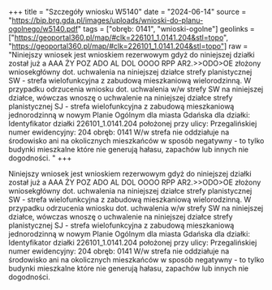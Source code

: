 +++
title = "Szczegóły wniosku W5140"
date = "2024-06-14"
source = "https://bip.brg.gda.pl/images/uploads/wnioski-do-planu-ogolnego/w5140.pdf"
tags = ["obręb: 0141", "wnioski-ogolne"]
geolinks = ["https://geoportal360.pl/map/#clk=226101_1.0141.204&stl=topo", "https://geoportal360.pl/map/#clk=226101_1.0141.204&stl=topo"]
raw = "Niniejszy wniosek jest wnioskiem rezerwowym gdyż do niniejszej działki został już a AAA ŻY POZ ADO AL DOL OOOO RPP AR2.>>ODO>OE złożony wniosekgłówny dot. uchwalenia na niniejszej działce strefy planistycznej SW - strefa wielofunkcyjna z zabudową mieszkaniową wielorodzinną. W przypadku odrzucenia wniosku dot. uchwalenia w/w strefy SW na niniejszej działce, wówczas wnoszę o uchwalenie na niniejszej działce strefy planistycznej SJ - strefa wielofunkcyjna z zabudową mieszkaniową jednorodzinną w nowym Planie Ogólnym dla miasta Gdańska dla działki: Identyfikator działki  226101_1.0141.204 położonej przy ulicy: Przegalińskiej numer ewidencyjny: 204 obręb: 0141 W/w strefa nie oddziałuje na środowisko ani na okolicznych mieszkańców w sposób negatywny - to tylko budynki mieszkalne które nie generują hałasu, zapachów lub innych nie dogodności. "
+++

Niniejszy wniosek jest wnioskiem rezerwowym gdyż do niniejszej działki został już
a AAA ŻY POZ ADO AL DOL OOOO RPP AR2.>>ODO>OE
złożony wniosekgłówny dot. uchwalenia na niniejszej działce strefy planistycznej SW - strefa
wielofunkcyjna z zabudową mieszkaniową wielorodzinną. W przypadku odrzucenia wniosku dot.
uchwalenia w/w strefy SW na niniejszej działce, wówczas wnoszę o uchwalenie na niniejszej
działce strefy planistycznej SJ - strefa wielofunkcyjna z zabudową mieszkaniową jednorodzinną
w nowym Planie Ogólnym dla miasta Gdańska dla działki: Identyfikator działki 
226101_1.0141.204 położonej przy ulicy: Przegalińskiej numer ewidencyjny: 204 obręb: 0141
W/w strefa nie oddziałuje na środowisko ani na okolicznych mieszkańców w sposób negatywny -
to tylko budynki mieszkalne które nie generują hałasu, zapachów lub innych nie dogodności.




